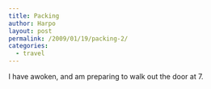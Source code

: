 ```yaml
---
title: Packing
author: Harpo
layout: post
permalink: /2009/01/19/packing-2/
categories:
  - travel
---
```

I have awoken, and am preparing to walk out the door at 7.